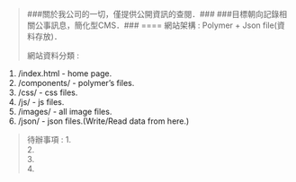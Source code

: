 >###關於我公司的一切，僅提供公開資訊的查閱．###
>###目標朝向記錄相關公事訊息，簡化型CMS．###
====
>網站架構 : 
>Polymer + Json file(資料存放)．
>
>網站資料分類 : 
1. \/index.html - home page.
2. \/components/ - polymer’s files.
3. \/css/ - css files.
4. \/js/ - js files.
5. \/images/ - all image files.
6. \/json/ - json files.(Write/Read data from here.)

>待辦事項 : 
>1.  
>2.  
>3.  
>4.  
